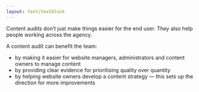 ```yaml
---
layout: text/textblock
---
```


Content audits don’t just make things easier for the end user. They also help people working across the agency.

A content audit can benefit the team:

  * by making it easier for website managers, administrators and content owners to manage content
  * by providing clear evidence for prioritising quality over quantity
  * by helping website owners develop a content strategy — this sets up the direction for more improvements
